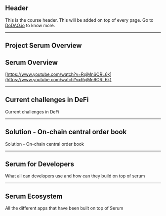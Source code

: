 ## Header
This is the course header. This will be added on top of every page. Go to [DoDAO.io](https://www.dodao.io) to know more.

---

## Project Serum Overview


## Serum Overview

[https://www.youtube.com/watch?v=RxjMn6ORL6k](https://www.youtube.com/watch?v=RxjMn6ORL6k)


    


---
## Current challenges in DeFi

Current challenges in DeFi


    


---
## Solution - On-chain central order book

Solution - On-chain central order book


    


---
## Serum for Developers

What all can developers use and how can they build on top of serum


    


---
## Serum Ecosystem

All the different apps that have been built on top of Serum


    

 
